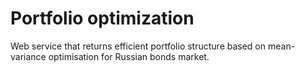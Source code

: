 # Portfolio optimization
Web service that returns efficient portfolio structure based on mean-variance optimisation for Russian bonds market.
